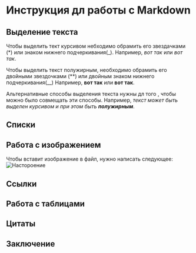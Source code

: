 # Инструкция дл работы с Markdown

## Выделение текста

Чтобы выделить тект курсивом небходимо обрамить его звездачками (*) или знаком нижнего подчеркивания(_). Например, *вот так* или _вот так_.

Чтобы выделить текст полужирным, необходимо обрамить его двойными звездочками (**) или двойным знаком нижнего подчеркивания(__) Например, **вот так** или __вот так__.

Альтернативные способы выделения текста нужны дл того , чтобы можно было совмещать эти способы. Например, _текст может быть выделен курсивом и при этом быть **полужирным**_.

## Списки

## Работа с изображением

Чтобы вставит изображение в файл, нужно написать следующее:
![Настороение](nastroy.jpg)

## Ссылки

## Работа с таблицами

## Цитаты 

## Заключение
